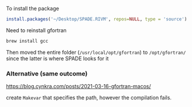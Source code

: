 To install the package 

```R
install.packages('~/Desktop/SPADE.RIVM', repos=NULL, type = 'source')
```



Need to reinstall gfortran

```bash
brew install gcc
```



Then moved the entire folder (`/usr/local/opt/gfortran`) to `/opt/gfortran/` since the latter is where SPADE looks for it

 

### Alternative (same outcome)

https://blog.cynkra.com/posts/2021-03-16-gfortran-macos/

create `Makevar` that specifies the path, however the compilation fails.
